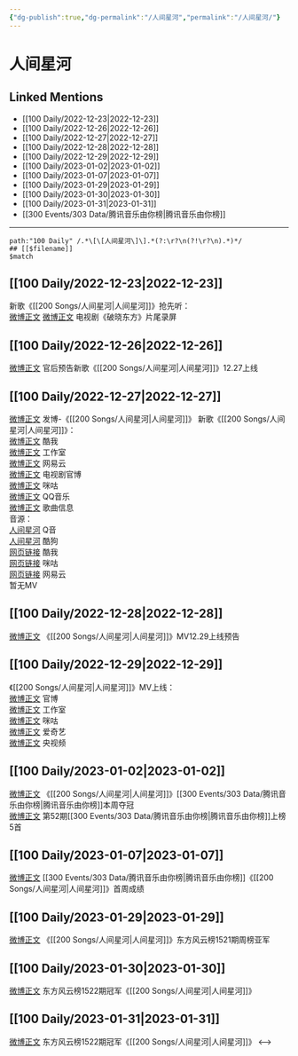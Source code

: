 ```yaml
---
{"dg-publish":true,"dg-permalink":"/人间星河","permalink":"/人间星河/"}
---
```


# 人间星河

## Linked Mentions
- [[100 Daily/2022-12-23\|2022-12-23]]
- [[100 Daily/2022-12-26\|2022-12-26]]
- [[100 Daily/2022-12-27\|2022-12-27]]
- [[100 Daily/2022-12-28\|2022-12-28]]
- [[100 Daily/2022-12-29\|2022-12-29]]
- [[100 Daily/2023-01-02\|2023-01-02]]
- [[100 Daily/2023-01-07\|2023-01-07]]
- [[100 Daily/2023-01-29\|2023-01-29]]
- [[100 Daily/2023-01-30\|2023-01-30]]
- [[100 Daily/2023-01-31\|2023-01-31]]
- [[300 Events/303 Data/腾讯音乐由你榜\|腾讯音乐由你榜]]


---

```expander
path:"100 Daily" /.*\[\[人间星河\]\].*(?:\r?\n(?!\r?\n).*)*/
## [[$filename]]
$match
```
## [[100 Daily/2022-12-23\|2022-12-23]]
新歌《[[200 Songs/人间星河\|人间星河]]》抢先听：  
[微博正文](https://m.weibo.cn/6466290670/4849955678727717) [微博正文](https://m.weibo.cn/3548032423/4849946786533218) 电视剧《破晓东方》片尾录屏
## [[100 Daily/2022-12-26\|2022-12-26]]
[微博正文](https://m.weibo.cn/5248300719/4850966207140215) 官后预告新歌《[[200 Songs/人间星河\|人间星河]]》12.27上线
## [[100 Daily/2022-12-27\|2022-12-27]]
[微博正文](https://m.weibo.cn/1736988591/4851291173685634) 发博-《[[200 Songs/人间星河\|人间星河]]》
新歌《[[200 Songs/人间星河\|人间星河]]》：  
[微博正文](https://m.weibo.cn/1738434147/4851077222242298) 酷我  
[微博正文](https://m.weibo.cn/7478855230/4851081533991436) 工作室  
[微博正文](https://m.weibo.cn/1721030997/4851250875604768) 网易云  
[微博正文](https://m.weibo.cn/6589790796/4851235771383934) 电视剧官博  
[微博正文](https://m.weibo.cn/1867028705/4851258920543540) 咪咕  
[微博正文](https://m.weibo.cn/2169129705/4851258445540517) QQ音乐  
[微博正文](https://m.weibo.cn/6466290670/4851080820950444) 歌曲信息  
音源：  
[人间星河](https://weibo.cn/sinaurl?u=https%3A%2F%2Fi.y.qq.com%2Fv8%2Fplaysong.html%3Fsongid%3D389463946%26source%3Dyqq%26ADTAG%3Dhz_wb_sf%26channelId%3D10081987) Q音  
[人间星河](https://weibo.cn/sinaurl?u=https%3A%2F%2Ft1.kugou.com%2Fsong.html%3Fid%3D8xAPud6zGV3) 酷狗  
[网页链接](https://weibo.cn/sinaurl?u=http%3A%2F%2Fm.kuwo.cn%2Fnewh5app%2Fplay_detail%2F256138334) 酷我  
[网页链接](https://weibo.cn/sinaurl?u=https%3A%2F%2Fh5.nf.migu.cn%2Fapp%2Fv4%2Fp%2Fshare%2Fsong%2Findex.html%3Fid%3D600919000008566482) 咪咕  
[网页链接](https://weibo.cn/sinaurl?u=https%3A%2F%2Fmusic.163.com%2Fsong%3Fid%3D2009003471) 网易云  
暂无MV
## [[100 Daily/2022-12-28\|2022-12-28]]
[微博正文](https://m.weibo.cn/6509152617/4851773615114218) 《[[200 Songs/人间星河\|人间星河]]》MV12.29上线预告
## [[100 Daily/2022-12-29\|2022-12-29]]
《[[200 Songs/人间星河\|人间星河]]》MV上线：  
[微博正文](https://m.weibo.cn/6589790796/4851960554983204) 官博  
[微博正文](https://m.weibo.cn/7478855230/4851962229556456) 工作室  
[微博正文](https://m.weibo.cn/7441318559/4851964247015470) 咪咕  
[微博正文](https://m.weibo.cn/1731986465/4851961818780584) 爱奇艺  
[微博正文](https://m.weibo.cn/7211561239/4852088901474288) 央视频
## [[100 Daily/2023-01-02\|2023-01-02]]
[微博正文](https://m.weibo.cn/6733257358/4853478244225636) 《[[200 Songs/人间星河\|人间星河]]》[[300 Events/303 Data/腾讯音乐由你榜\|腾讯音乐由你榜]]本周夺冠  
[微博正文](https://m.weibo.cn/6733257358/4853474036286176) 第52期[[300 Events/303 Data/腾讯音乐由你榜\|腾讯音乐由你榜]]上榜5首
## [[100 Daily/2023-01-07\|2023-01-07]]
[微博正文](https://m.weibo.cn/6733257358/4855341881760017) [[300 Events/303 Data/腾讯音乐由你榜\|腾讯音乐由你榜]]《[[200 Songs/人间星河\|人间星河]]》首周成绩
## [[100 Daily/2023-01-29\|2023-01-29]]
[微博正文](https://m.weibo.cn/7779932378/4863219346184817) 《[[200 Songs/人间星河\|人间星河]]》东方风云榜1521期周榜亚军
## [[100 Daily/2023-01-30\|2023-01-30]]
[微博正文](https://m.weibo.cn/7779932378/4863602413011672) 东方风云榜1522期冠军《[[200 Songs/人间星河\|人间星河]]》
## [[100 Daily/2023-01-31\|2023-01-31]]
[微博正文](https://m.weibo.cn/7779932378/4863982223232774) 东方风云榜1522期冠军《[[200 Songs/人间星河\|人间星河]]》
<-->
